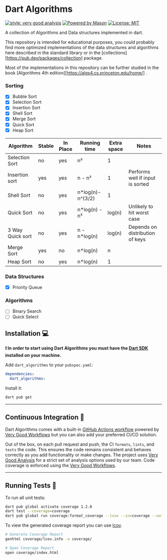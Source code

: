 # Dart Algorithms

[![style: very good analysis][very_good_analysis_badge]][very_good_analysis_link]
[![Powered by Mason](https://img.shields.io/endpoint?url=https%3A%2F%2Ftinyurl.com%2Fmason-badge)](https://github.com/felangel/mason)
[![License: MIT][license_badge]][license_link]

A collection of Algorithms and Data structures implemented in dart. 

This repository is intended for educational purposes, you could probably find more optimized implementations of the data
structures and algorithms here described in the standard library or in the [collections][https://pub.dev/packages/collection] package.

Most of the implementations in this repository can be further studied in the book [Algorithms 4th edition][https://algs4.cs.princeton.edu/home/] .

### Sorting

- [x] Bubble Sort
- [x] Selection Sort
- [x] Insertion Sort
- [x] Shell Sort
- [x] Merge Sort
- [x] Quick Sort
- [x] Heap Sort

| Algorithm        | Stable | In Place | Running time      | Extra space | Notes                            |
|------------------|--------|----------|-------------------|-------------|----------------------------------|
| Selection Sort   | no     | yes      | n²                | 1           |                                  |
| Insertion sort   | yes    | yes      | n - n²            | 1           | Performs well if input is sorted |
| Shell Sort       | no     | yes      | n*log(n)- n^(3/2) | 1           |                                  |
| Quick Sort       | no     | yes      | n*log(n) - n²     | log(n)      | Unlikely to hit worst case       |
| 3 Way Quick sort | no     | yes      | n - n*log(n)      | log(n)      | Depends on distribution of keys  |
| Merge Sort       | yes    | no       | n*log(n)          | n           |                                  |
| Heap Sort        | no     | yes      | n*log(n)          | 1           |                                  |


### Data Structures

- [x] Priority Queue 

### Algorithms

- [ ] Binary Search
- [ ] Quick Select

## Installation 💻

**❗ In order to start using Dart Algorithms you must have the [Dart SDK][dart_install_link] installed on your machine.**

Add `dart_algorithms` to your `pubspec.yaml`:

```yaml
dependencies:
  dart_algorithms:
```

Install it:

```sh
dart pub get
```

---

## Continuous Integration 🤖

Dart Algorithms comes with a built-in [GitHub Actions workflow][github_actions_link] powered
by [Very Good Workflows][very_good_workflows_link] but you can also add your preferred CI/CD solution.

Out of the box, on each pull request and push, the CI `formats`, `lints`, and `tests` the code. This ensures the code
remains consistent and behaves correctly as you add functionality or make changes. The project
uses [Very Good Analysis][very_good_analysis_link] for a strict set of analysis options used by our team. Code coverage
is enforced using the [Very Good Workflows][very_good_coverage_link].

---

## Running Tests 🧪

To run all unit tests:

```sh
dart pub global activate coverage 1.2.0
dart test --coverage=coverage
dart pub global run coverage:format_coverage --lcov --in=coverage --out=coverage/lcov.info
```

To view the generated coverage report you can use [lcov](https://github.com/linux-test-project/lcov).

```sh
# Generate Coverage Report
genhtml coverage/lcov.info -o coverage/

# Open Coverage Report
open coverage/index.html
```

[dart_install_link]: https://dart.dev/get-dart

[github_actions_link]: https://docs.github.com/en/actions/learn-github-actions

[license_badge]: https://img.shields.io/badge/license-MIT-blue.svg

[license_link]: https://opensource.org/licenses/MIT

[logo_black]: https://raw.githubusercontent.com/VGVentures/very_good_brand/main/styles/README/vgv_logo_black.png#gh-light-mode-only

[logo_white]: https://raw.githubusercontent.com/VGVentures/very_good_brand/main/styles/README/vgv_logo_white.png#gh-dark-mode-only

[mason_link]: https://github.com/felangel/mason

[very_good_analysis_badge]: https://img.shields.io/badge/style-very_good_analysis-B22C89.svg

[very_good_analysis_link]: https://pub.dev/packages/very_good_analysis

[very_good_coverage_link]: https://github.com/marketplace/actions/very-good-coverage

[very_good_ventures_link]: https://verygood.ventures

[very_good_ventures_link_light]: https://verygood.ventures#gh-light-mode-only

[very_good_ventures_link_dark]: https://verygood.ventures#gh-dark-mode-only

[very_good_workflows_link]: https://github.com/VeryGoodOpenSource/very_good_workflows
